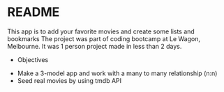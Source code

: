 # README

This app is to add your favorite movies and create some lists and bookmarks
The project was part of coding bootcamp at Le Wagon, Melbourne. It was 1 person project made in less than 2 days.

* Objectives

- Make a 3-model app and work with a many to many relationship (n:n)
- Seed real movies by using tmdb API

